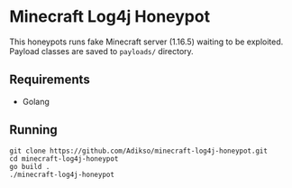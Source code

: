 # Minecraft Log4j Honeypot

This honeypots runs fake Minecraft server (1.16.5) waiting to be exploited. Payload classes are saved to `payloads/` directory.

## Requirements
- Golang

## Running


```
git clone https://github.com/Adikso/minecraft-log4j-honeypot.git
cd minecraft-log4j-honeypot
go build .
./minecraft-log4j-honeypot
```
